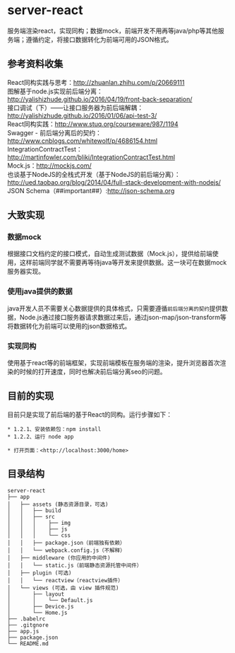 # server-react
服务端渲染react，实现同构；数据mock，前端开发不用再等java/php等其他服务端；遵循约定，将接口数据转化为前端可用的JSON格式。

## 参考资料收集
React同构实践与思考：http://zhuanlan.zhihu.com/p/20669111  
图解基于node.js实现前后端分离：http://yalishizhude.github.io/2016/04/19/front-back-separation/  
接口调试（下）——让接口服务器为前后端解耦：http://yalishizhude.github.io/2016/01/06/api-test-3/  
React同构实践：http://www.stuq.org/courseware/987/1194  
Swagger - 前后端分离后的契约：http://www.cnblogs.com/whitewolf/p/4686154.html  
IntegrationContractTest：http://martinfowler.com/bliki/IntegrationContractTest.html  
Mock.js：http://mockjs.com/  
也谈基于NodeJS的全栈式开发（基于NodeJS的前后端分离）：http://ued.taobao.org/blog/2014/04/full-stack-development-with-nodejs/  
JSON Schema（##important##）:http://json-schema.org

## 大致实现

### 数据mock  
根据接口文档约定的接口模式，自动生成测试数据（Mock.js），提供给前端使用，这样前端同学就不需要再等待java等开发来提供数据。这一块可在数据mock服务器实现。

### 使用java提供的数据
java开发人员不需要关心数据提供的具体格式，只需要遵循`前后端分离的契约`提供数据，Node.js通过接口服务器请求数据过来后，通过json-map/json-transform等将数据转化为前端可以使用的json数据格式。

### 实现同构
使用基于react等的前端框架，实现前端模板在服务端的渲染，提升浏览器首次渲染的时候的打开速度，同时也解决前后端分离seo的问题。

## 目前的实现
目前只是实现了前后端的基于React的同构。运行步骤如下：

	* 1.2.1、安装依赖包：npm install
 	* 1.2.2、运行 node app

	* 打开页面：<http://localhost:3000/home>

## 目录结构
```
server-react
├── app
│   ├── assets (静态资源目录，可选)
│   │   ├── build
│   │   ├── src
│   │   │    ├── img
│   │   │    ├── js
│   │   │    └── css
│   │   ├── package.json（前端独有依赖）
│   │   └── webpack.config.js（不解释）
│   ├── middleware (你应用的中间件)
│   │   └── static.js（前端静态资源托管中间件）
│   ├── plugin (可选)
│   │   └── reactview（reactview插件）
│   └── views (可选，由 view 插件规范)
│       ├── layout
│       │    └── Default.js
│       ├── Device.js
│       └── Home.js
├── .babelrc
├── .gitgnore
├── app.js
├── package.json
└── README.md
```